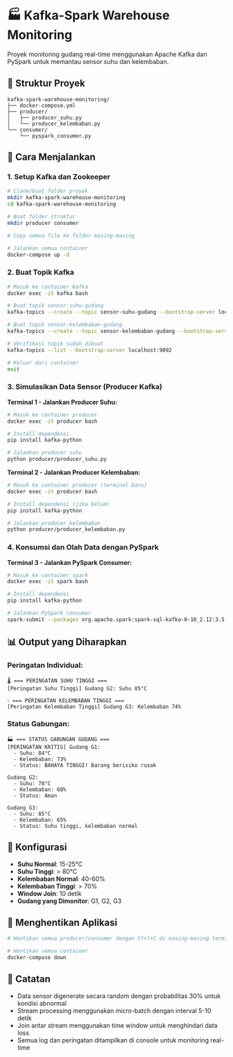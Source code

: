 # 🏭 Kafka-Spark Warehouse Monitoring

Proyek monitoring gudang real-time menggunakan Apache Kafka dan PySpark untuk memantau sensor suhu dan kelembaban.

## 📁 Struktur Proyek

```
kafka-spark-warehouse-monitoring/
├── docker-compose.yml
├── producer/
│   ├── producer_suhu.py
│   └── producer_kelembaban.py
└── consumer/
    └── pyspark_consumer.py
```

## 🚀 Cara Menjalankan

### 1. Setup Kafka dan Zookeeper

```bash
# Clone/buat folder proyek
mkdir kafka-spark-warehouse-monitoring
cd kafka-spark-warehouse-monitoring

# Buat folder struktur
mkdir producer consumer

# Copy semua file ke folder masing-masing

# Jalankan semua container
docker-compose up -d
```

### 2. Buat Topik Kafka

```bash
# Masuk ke container Kafka
docker exec -it kafka bash

# Buat topik sensor-suhu-gudang
kafka-topics --create --topic sensor-suhu-gudang --bootstrap-server localhost:9092 --partitions 3 --replication-factor 1

# Buat topik sensor-kelembaban-gudang
kafka-topics --create --topic sensor-kelembaban-gudang --bootstrap-server localhost:9092 --partitions 3 --replication-factor 1

# Verifikasi topik sudah dibuat
kafka-topics --list --bootstrap-server localhost:9092

# Keluar dari container
exit
```

### 3. Simulasikan Data Sensor (Producer Kafka)

**Terminal 1 - Jalankan Producer Suhu:**
```bash
# Masuk ke container producer
docker exec -it producer bash

# Install dependensi
pip install kafka-python

# Jalankan producer suhu
python producer/producer_suhu.py
```

**Terminal 2 - Jalankan Producer Kelembaban:**
```bash
# Masuk ke container producer (terminal baru)
docker exec -it producer bash

# Install dependensi (jika belum)
pip install kafka-python

# Jalankan producer kelembaban
python producer/producer_kelembaban.py
```

### 4. Konsumsi dan Olah Data dengan PySpark

**Terminal 3 - Jalankan PySpark Consumer:**
```bash
# Masuk ke container spark
docker exec -it spark bash

# Install dependensi
pip install kafka-python

# Jalankan PySpark consumer
spark-submit --packages org.apache.spark:spark-sql-kafka-0-10_2.12:3.5.0 consumer/pyspark_consumer.py
```

## 📊 Output yang Diharapkan

### Peringatan Individual:
```
🌡️ === PERINGATAN SUHU TINGGI ===
[Peringatan Suhu Tinggi] Gudang G2: Suhu 85°C

💧 === PERINGATAN KELEMBABAN TINGGI ===
[Peringatan Kelembaban Tinggi] Gudang G3: Kelembaban 74%
```

### Status Gabungan:
```
🏭 === STATUS GABUNGAN GUDANG ===
[PERINGATAN KRITIS] Gudang G1:
  - Suhu: 84°C
  - Kelembaban: 73%
  - Status: BAHAYA TINGGI! Barang berisiko rusak

Gudang G2:
  - Suhu: 78°C
  - Kelembaban: 68%
  - Status: Aman

Gudang G3:
  - Suhu: 85°C
  - Kelembaban: 65%
  - Status: Suhu tinggi, kelembaban normal
```

## 🔧 Konfigurasi

- **Suhu Normal**: 15-25°C
- **Suhu Tinggi**: > 80°C
- **Kelembaban Normal**: 40-60%
- **Kelembaban Tinggi**: > 70%
- **Window Join**: 10 detik
- **Gudang yang Dimonitor**: G1, G2, G3

## 🛑 Menghentikan Aplikasi

```bash
# Hentikan semua producer/consumer dengan Ctrl+C di masing-masing terminal

# Hentikan semua container
docker-compose down
```

## 📝 Catatan

- Data sensor digenerate secara random dengan probabilitas 30% untuk kondisi abnormal
- Stream processing menggunakan micro-batch dengan interval 5-10 detik
- Join antar stream menggunakan time window untuk menghindari data loss
- Semua log dan peringatan ditampilkan di console untuk monitoring real-time

